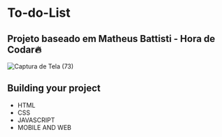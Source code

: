# To-do-List


## Projeto baseado em Matheus Battisti - Hora de Codar🔥

![Captura de Tela (73)](https://user-images.githubusercontent.com/113383301/222846092-297fddb8-c29c-4434-998a-d950ece7391e.png)


## Building your project

- HTML
- CSS
- JAVASCRIPT
- MOBILE AND WEB
